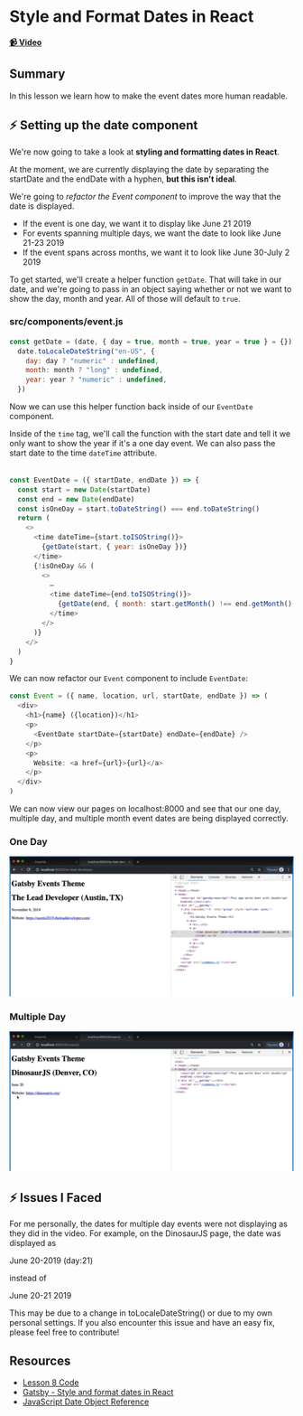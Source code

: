 # Style and Format Dates in React

**[📹 Video](https://egghead.io/lessons/gatsby-style-and-format-dates-in-react)**

## Summary

In this lesson we learn how to make the event dates more human readable.

## ⚡ Setting up the date component
We're now going to take a look at **styling and formatting dates in React**.

At the moment, we are currently displaying the date by separating the startDate and the endDate with a hyphen, **but this isn't ideal**.

We're going to *refactor the Event component* to improve the way that the date is displayed.
- If the event is one day, we want it to display like June 21 2019
- For events spanning multiple days, we want the date to look like June 21-23 2019
- If the event spans across months, we want it to look like June 30-July 2 2019

To get started, we'll create a helper function `getDate`. That will take in our date, and we're going to pass in an object saying whether or not we want to show the day, month and year. All of those will default to `true`.

### src/components/event.js
```javascript
const getDate = (date, { day = true, month = true, year = true } = {}) =>
  date.toLocaleDateString("en-US", {
    day: day ? "numeric" : undefined,
    month: month ? "long" : undefined,
    year: year ? "numeric" : undefined,
  })
```
Now we can use this helper function back inside of our `EventDate` component.

Inside of the `time` tag, we'll call the function with the start date and tell it we only want to show the year if it's a one day event. We can also pass the start date to the time `dateTime` attribute.
```js

const EventDate = ({ startDate, endDate }) => {
  const start = new Date(startDate)
  const end = new Date(endDate)
  const isOneDay = start.toDateString() === end.toDateString()
  return (
    <>
      <time dateTime={start.toISOString()}>
        {getDate(start, { year: isOneDay })}
      </time>
      {!isOneDay && (
        <>
          –
          <time dateTime={end.toISOString()}>
            {getDate(end, { month: start.getMonth() !== end.getMonth() })}
          </time>
        </>
      )}
    </>
  )
}
```
We can now refactor our `Event` component to include `EventDate`:
```javascript
const Event = ({ name, location, url, startDate, endDate }) => (
  <div>
    <h1>{name} ({location})</h1>
    <p>
      <EventDate startDate={startDate} endDate={endDate} />
    </p>
    <p>
      Website: <a href={url}>{url}</a>
    </p>
  </div>
)
```
We can now view our pages on localhost:8000 and see that our one day, multiple day, and multiple month event dates are being displayed correctly.
### One Day
![One day event date format](./images/08-style-and-format-dates-in-react-multiple-one-day.png)
### Multiple Day
![Multiple day event date format](./images/08-style-and-format-dates-in-react-multiple-day-before.png)

## ⚡ Issues I Faced
For me personally, the dates for multiple day events were not displaying as they did in the video. For example, on the DinosaurJS page, the date was displayed as

June 20-2019 (day:21)

instead of

June 20-21 2019

This may be due to a change in toLocaleDateString() or due to my own personal settings. If you also encounter this issue and have an easy fix, please feel free to contribute!
## Resources
- [Lesson 8 Code](https://github.com/ParkerGits/authoring-gatsby-themes/tree/08-style-and-format-dates-in-react)
- [Gatsby - Style and format dates in React](https://www.gatsbyjs.org/tutorial/building-a-theme/#style-and-format-dates-in-react)
- [JavaScript Date Object Reference](https://developer.mozilla.org/en-US/docs/Web/JavaScript/Reference/Global_Objects/Date)

